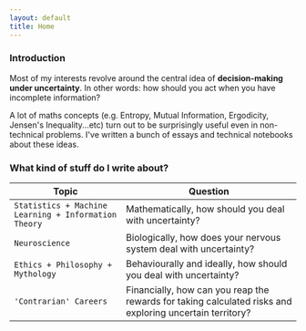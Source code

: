 ```yaml
---
layout: default
title: Home
---
```


### Introduction
Most of my interests revolve around the central idea of **decision-making under uncertainty**. In other words: how should you act when you have incomplete information?

A lot of maths concepts (e.g. Entropy, Mutual Information, Ergodicity, Jensen's Inequality...etc) turn out to be surprisingly useful even in non-technical problems. I've written a bunch of essays and technical notebooks about these ideas.



### What kind of stuff do I write about?

| Topic | Question |
| --- | --- |
| `Statistics + Machine Learning + Information Theory` | Mathematically, how should you deal with uncertainty? |
| `Neuroscience` | Biologically, how does your nervous system deal with uncertainty?|
| `Ethics + Philosophy + Mythology` | Behaviourally and ideally, how should you deal with uncertainty?|
| `'Contrarian' Careers` | Financially, how can you reap the rewards for taking calculated risks and exploring uncertain territory? |




